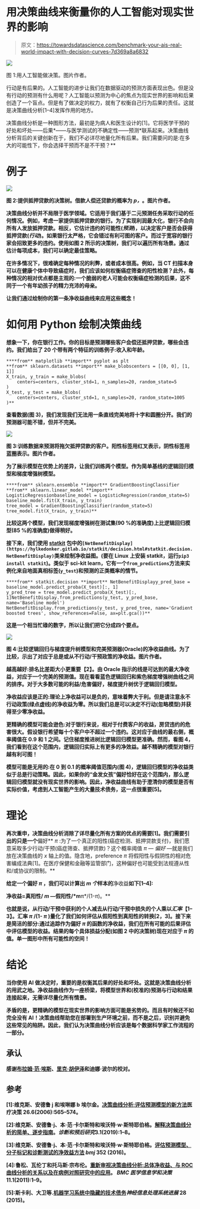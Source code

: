 # 用决策曲线来衡量你的人工智能对现实世界的影响

> 原文：<https://towardsdatascience.com/benchmark-your-ais-real-world-impact-with-decision-curves-7d369a8a6832>

![](img/2c57c6d0569dd6e6b4fce4da6a33917f.png)

图 1:用人工智能做决策。图片作者。

行动是有后果的。人工智能的进步让我们在数据驱动的预测方面表现出色。但是没有行动的预测有什么用呢？人工智能以预测为中心的焦点为现实世界的影响和后果创造了一个盲点。但是有了做决定的权力，就有了权衡自己行为后果的责任。这就是决策曲线分析[1–4]发挥作用的地方。

决策曲线分析是一种图形方法，最初是为病人和医生设计的[1]。它将医学干预的好处和坏处——后果*——与医学测试的不确定性——预测*联系起来。决策曲线分析背后的关键创新在于，我们不必详尽地量化所有后果。我们需要问的是:在多大的可能性下，你会选择干预而不是不干预？**

# **例子**

**![](img/eadf9057ce5b295fab97d2841babd473.png)**

**图 2:提供抵押贷款的决策树。借款人偿还贷款的概率为 *p，*。图片作者。**

**决策曲线分析并不局限于医学领域。它适用于我们基于二元预测任务采取行动的任何情况。例如，考虑一家提供抵押贷款的银行。为了实现利润最大化，银行不会向所有人发放抵押贷款。相反，它估计违约的可能性(*预测*)，以决定客户是否会获得抵押贷款(*行动*)。如果银行太严格，它会错过有利可图的客户。而过于宽容的银行家会招致更多的违约。使用如图 2 所示的决策树，我们可以遍历所有场景。通过估计每项成本，我们可以确定最佳策略。**

**在许多情况下，很难确定每种情况的利弊，或者成本很高。例如，当 CT 扫描本身可以在健康个体中导致癌症时，我们应该如何权衡癌症筛查的阳性检测？此外，每种情况的相对优点都是主观的:一个脆弱的老人可能会权衡癌症检测的后果，这不同于一个有年幼孩子的精力充沛的母亲。**

**让我们通过绘制你的第一条净收益曲线来应用这些概念！**

# **如何用 Python 绘制决策曲线**

**想象一下，你在银行工作。你的目标是预测哪些客户会偿还抵押贷款，哪些会违约。我们给出了 20 个带有两个特征的训练例子:收入和年龄。**

```
****from** matplotlib **import** pyplot as plt
**from** sklearn.datasets **import** make_blobscenters = [[0, 0], [1, 1]]
X_train, y_train = make_blobs(
    centers=centers, cluster_std=1, n_samples=20, random_state=5
)
X_test, y_test = make_blobs(
    centers=centers, cluster_std=1, n_samples=20, random_state=1005
)**
```

**查看数据(图 3)，我们发现我们无法用一条直线完美地将十字和圆圈分开。我们的预测器可能不错，但并不完美。**

**![](img/9ab542bfb2f7b484e3857ecac1fd18a2.png)**

**图 3:训练数据来预测将拖欠抵押贷款的客户。阳性标签用红叉表示，阴性标签用蓝圈表示。图片作者。**

**为了展示模型在优势上的差异，让我们训练两个模型。作为简单基线的逻辑回归模型和梯度增强树模型。**

```
****from** sklearn.ensemble **import** GradientBoostingClassifier
**from** sklearn.linear_model **import** LogisticRegressionbaseline_model = LogisticRegression(random_state=5)
baseline_model.fit(X_train, y_train)
tree_model = GradientBoostingClassifier(random_state=5)
tree_model.fit(X_train, y_train)**
```

**比较这两个模型，我们发现梯度增强树在测试集(90 %的准确度)上比逻辑回归模型(85 %的准确度)做得稍好。**

**接下来，我们使用 [statkit](https://gitlab.com/hylkedonker/statkit) 包中的`[NetBenefitDisplay](https://hylkedonker.gitlab.io/statkit/decision.html#statkit.decision.NetBenefitDisplay)`类来绘制净收益图。(要在 Linux 上安装 statkit，运行`pip3 install statkit`)。类似于 sci-kit learn，它有一个`from_predictions`方法来实例化来自地面真相标签(`y_test`)和预测的正类概率的情节。**

```
****from** statkit.decision **import** NetBenefitDisplayy_pred_base = baseline_model.predict_proba(X_test)[:, 1]
y_pred_tree = tree_model.predict_proba(X_test)[:, 1]NetBenefitDisplay.from_predictions(y_test, y_pred_base, name='Baseline model')
NetBenefitDisplay.from_predictions(y_test, y_pred_tree, name='Gradient boosted trees', show_references=False, ax=plt.gca())**
```

**这是一个相当忙碌的数字，所以让我们把它分成四个要点。**

**![](img/b0a86b395682850a37c919c4a20d3033.png)**

**图 4:比较逻辑回归与梯度提升树模型和完美预测器(Oracle)的净收益曲线。为了比较，示出了对应于总是或从不行动/干预政策的净收益。图片作者。**

****越高越好**:排名比差距大小更重要【2】。由 **Oracle** 指示的线是可达到的最大净收益，对应于一个完美的预测值。现在看看蓝色逻辑回归和紫色梯度增强树曲线之间的排序。对于大多数可能的利益/危害偏好，梯度提升树优于逻辑回归模型。**

****净收益应该是正的**:理论上净收益可以是负的，意味着弊大于利。但是请注意**永不行动**政策(绿点虚线)的净收益为零。所以我们总是可以决定不行动(忽略模型)并获得至少零净收益。**

****更精确的模型可能会逊色**:对于银行来说，相对于付费客户的收益，房贷违约的危害很大。假设银行希望每十个客户中不超过一个违约。这对应于曲线的最右侧，概率阈值在 0.9 和 1 之间。记住梯度推进树比逻辑回归模型更准确。然而，看图 4，我们看到在这个范围内，逻辑回归实际上有更多的净效益。越不精确的模型对银行越有利可图！**

****模型可能是无用的**:在 0 到 0.1 的概率阈值范围内(图 4)，逻辑回归模型的净收益类似于**总是行动**策略。因此，如果你的“金发女孩”偏好恰好在这个范围内，那么逻辑回归模型就没有现实世界的影响。因此，净收益曲线有助于澄清你的模型是否有实际价值，考虑到人工智能产生的大量技术债务，这一点很重要[5]。**

# **理论**

**再次重申，决策曲线分析消除了详尽量化所有方案的优点的需要[1]。我们需要引出的只是一个**偏好** *π* :为了一个真正的阳性(癌症检测、抵押贷款支付)，我们愿意采取多少行动/干预(癌症筛查、抵押贷款)？这个概率阈值 *π* — *偏好* —就是我们放在决策曲线的 *x* 轴上的值。隐含地，preference *π* 将假阳性与假阴性的相对危害编成法典[1]。在医疗保健和金融等监管部门，这种偏好也可能受到法规遵从性和/或协议的限制。**

**给定一个偏好 *π* ，我们可以计算出 *m 个*样本的**净收益**如下[1–4]:**

**净收益=真阳性/ *m* —假阳性/*m**π*/(1-*π*)。**

**也就是说，从行动/干预中获利的个人减去从行动/干预中损失的个人乘以*汇率*【1–3】。汇率 *π* /(1- *π* )量化了我们如何评估从假阳性到真阳性的转换[2，3]。接下来是简洁的部分:通过追踪作为偏好 *π* 的函数的净收益，我们在所有可能的后果评估中评估模型的收益。结果的每个具体损益分配(如图 2 中的决策树)现在对应于 *π* 的值。单一图形中所有可能性的空间！**

# **结论**

**当你使用 AI 做决定时，重要的是权衡其后果的好处和坏处。这就是决策曲线分析的用武之地。净收益曲线作为一座桥梁，将模型世界和(校准的)预测与行动和结果连接起来，无需详尽量化所有情景。**

**矛盾的是，更精确的模型在现实世界的影响方面可能是劣势的。而且有时候还不如完全没有 AI！决策曲线帮助您在部署到生产环境之前，而不是之后，识别并避免这些常见的陷阱。因此，我们认为决策曲线分析应该是每个数据科学家工作流程的一部分。**

## **承认**

**感谢[布拉姆·范·埃斯](https://medium.com/u/6eef7d9a8ac6?source=post_page-----7d369a8a6832--------------------------------)、[里克·胡伊泽](https://huijzer.xyz/)和迪娜·波尔的校对。**

## **参考**

**[1]:维克斯、安德鲁 j 和埃琳娜 b 埃尔金。[决策曲线分析:评估预测模型的新方法](https://journals.sagepub.com/doi/abs/10.1177/0272989x06295361?casa_token=PxrNVdoM_ZIAAAAA:GlIx5SvTvEFWBUTVLAnadpnN5FVMllEk5EizCqjAaJCI7wa5YxzrAnFsFGiy75nL10AnvR8SMhQ)医疗决策 26.6(2006):565–574。**

**[2]:维克斯、安德鲁·j、本·范·卡尔斯特和埃沃特·w·斯特耶伯格。[解释决策曲线分析的简单、逐步指南](https://diagnprognres.biomedcentral.com/articles/10.1186/s41512-019-0064-7)。*诊断和预后研究*3.1(2019):1–8。**

**[3]:维克斯、安德鲁·j、本·范·卡尔斯特和埃沃特·w·斯特耶伯格。[评估预测模型、分子标记和诊断测试的净效益方法](https://www.bmj.com/content/352/bmj.i6.short) *bmj* 352 (2016)。**

**[4]:鲁松、瓦伦丁和托马斯·宗布伦。[重新审视决策曲线分析:总体净收益、与 ROC 曲线分析的关系以及在病例对照研究中的应用](https://bmcmedinformdecismak.biomedcentral.com/articles/10.1186/1472-6947-11-45)。 *BMC 医学信息学和决策*11.1(2011):1–9。**

**[5]:斯卡利、大卫等.[机器学习系统中隐藏的技术债务](https://proceedings.neurips.cc/paper/2015/file/86df7dcfd896fcaf2674f757a2463eba-Paper.pdf)*神经信息处理系统进展* 28 (2015)。**